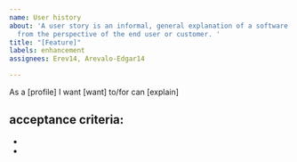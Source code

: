 ```yaml
---
name: User history
about: 'A user story is an informal, general explanation of a software feature written
  from the perspective of the end user or customer. '
title: "[Feature]"
labels: enhancement
assignees: Erev14, Arevalo-Edgar14

---
```


As a [profile] I want [want] to/for can [explain]

acceptance criteria:
  - 
  -
  -
